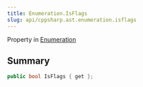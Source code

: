 ```yaml
---
title: Enumeration.IsFlags
slug: api/cppsharp.ast.enumeration.isflags
---
```

Property in [Enumeration](/api/cppsharp/ast/enumeration)

## Summary



```csharp
public bool IsFlags { get };
```

